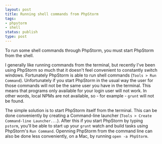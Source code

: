 ```yaml
---
layout: post
title: Running shell commands from PhpStorm
tags:
- phpstorm
- shell
status: publish
type: post
---
```

To run some shell commands through PhpStorm, you must start PhpStorm from the shell.

I generally like running commands from the terminal, but recently I've been using
PhpStorm so much that it doesn't feel convenient to constantly
switch windows. Fortunately PhpStorm is able to run shell commands (`Tools > Run Command`).
Unfortunately if you start PhpStorm in the usual way the user for those commands will
not be the same user you have in the terminal. This means that programs only available
for your login user will not work. In other words, local NPMs are not available, so - for example -
`grunt` will not be found.

The simple solution is to start PhpStorm itself from the terminal. This can be done
conveniently by creating a Command-line launcher (`Tools > Create Command-line Launcher...`).
After this if you start PhpStorm by typing `pstorm`, you'll be able to start up your
`grunt` watch and build tasks using PhpStorm's `Run Command`. Openning PhpStorm from the
command line can also be done less conveniently, on a Mac, by running `open -a PhpStorm`.
